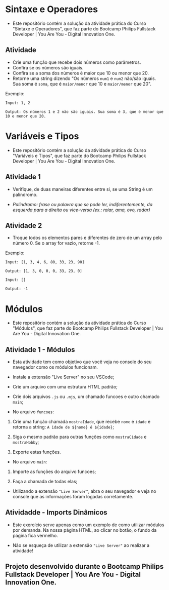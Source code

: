# Sintaxe e Operadores

* Este repositório contém a solução da atividade prática do Curso "Sintaxe e Operadores", que faz parte do Bootcamp Philips Fullstack Developer | You Are You - Digital Innovation One.

## Atividade
* Crie uma função que recebe dois números como parâmetros.
* Confira se os números são iguais.
* Confira se a soma dos números é maior que 10 ou menor que 20.
* Retorne uma string dizendo "Os números ``num1`` e ``num2`` não/são iguais. Sua soma é ``soma``, que é ``maior/menor`` que 10 e ``maior/menor`` que 20".

Exemplo:

``Input: 1, 2``

``Output: Os números 1 e 2 não são iguais. Sua soma é 3, que é menor que 10 e menor que 20.``

# Variáveis e Tipos

* Este repositório contém a solução da atividade prática do Curso "Variáveis e Tipos", que faz parte do Bootcamp Philips Fullstack Developer | You Are You - Digital Innovation One.

## Atividade 1

* Verifique, de duas maneiras diferentes entre si, se uma String é um palíndromo.

* *Palíndromo: frase ou palavra que se pode ler, indiferentemente, da esquerda para a direita ou vice-versa (ex.: raiar, ama, ovo, radar)*

## Atividade 2

* Troque todos os elementos pares e diferentes de zero de um array pelo número 0. Se o array for vazio, retorne -1.

Exemplo: 

``Input: [1, 3, 4, 6, 80, 33, 23, 90]``

``Output: [1, 3, 0, 0, 0, 33, 23, 0]``

``Input: []``

``Output: -1``

# Módulos

* Este repositório contém a solução da atividade prática do Curso "Módulos", que faz parte do Bootcamp Philips Fullstack Developer | You Are You - Digital Innovation One.

## Atividade 1 - Módulos

* Esta atividade tem como objetivo que você veja no console do seu navegador como os módulos funcionam.

* Instale a extensão "Live Server" no seu VSCode;

* Crie um arquivo com uma estrutura HTML padrão;

* Crie dois arquivos ``.js`` ou ``.mjs``, um chamado funcoes e outro chamado ``main``;

* No arquivo ``funcoes``:

1) Crie uma função chamada ``mostraIdade``, que recebe ``nome`` e ``idade`` e retorna a string: ``A idade de ${nome} é ${idade}``;

2) Siga o mesmo padrão para outras funções como ``mostraCidade`` e ``mostraHobby``;

3) Exporte estas funções.

* No arquivo ``main``:

1) Importe as funções do arquivo funcoes;

2) Faça a chamada de todas elas;

* Utilizando a extensão ``"Live Server"``, abra o seu navegador e veja no console que as informações foram logadas corretamente.

## Atividadde - Imports Dinâmicos

* Este exercício serve apenas como um exemplo de como utilizar módulos por demanda. Na nossa página HTML, ao clicar no botão, o fundo da página fica vermelho.

* Não se esqueça de utilizar a extensão ``"Live Server"`` ao realizar a atividade!

## Projeto desenvolvido durante o Bootcamp Philips Fullstack Developer | You Are You - Digital Innovation One.
